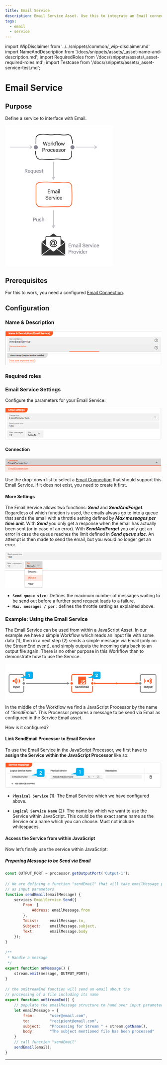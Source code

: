 ```yaml
---
title: Email Service
description: Email Service Asset. Use this to integrate an Email connection.
tags:
  - email
  - service
---
```


import WipDisclaimer from '../../snippets/common/_wip-disclaimer.md'
import NameAndDescription from '/docs/snippets/assets/_asset-name-and-description.md';
import RequiredRoles from '/docs/snippets/assets/_asset-required-roles.md';
import Testcase from '/docs/snippets/assets/_asset-service-test.md';

# Email Service

## Purpose

Define a service to interface with Email.

![](./.asset-service-email_images/1714402736038.png "Asset Dependency Graph (Service Email)")

## Prerequisites

For this to work, you need a configured [Email Connection](/docs/assets/connections/asset-connection-email).

## Configuration

### Name & Description

![Teams Email NameAndDescription](./.asset-service-email_images/1714390902726.png "Teams Email NameAndDescription")

<NameAndDescription></NameAndDescription>

### Required roles

<RequiredRoles></RequiredRoles>

### Email Service Settings

Configure the parameters for your Email Service:

![Email Service Settings](./.asset-service-email_images/1714394040643.png "Email Service Settings")

#### Connection

![Email Connection drop-down list](./.asset-service-email_images/1714391942849.png "Email Connection drop-down list")

Use the drop-down list to select a [Email Connection](/docs/assets/connections/asset-connection-email) that should
support this Email Service. If it does not exist, you need to create it first.

#### More Settings

The Email Service allows two functions: _**Send**_ and _**SendAndForget**_. 
Regardless of which function is used, the emails always go to into a queue that sends the email 
with a throttle setting defined by _**Max messages per time unit**_. With _**Send**_ you only get a response 
when the email has actually been sent (or in case of an error). With _**SendAndForget**_ you only get an error 
in case the queue reaches the limit defined in _**Send queue size**_. 
An attempt is then made to send the email, but you would no longer get an error.


![Email Service More Settings](./.asset-service-email_images/1714394372242.png "Email Service More Settings")

* **`Send queue size`** : Defines the maximum number of messages waiting to be send out before a further send request leads to a failure.
* **`Max. messages / per`** : defines the throttle setting as explained above.

### Example: Using the Email Service

The Email Service can be used from within a JavaScript Asset. In our example we have a simple Workflow which reads an
input file with some data (1), then in a next step (2) sends a simple message via Email (only on the StreamEnd event), and
simply outputs the incoming data back to an output file again. There is no other purpose in this Workflow than to demonstrate how to use the
Service.

![Example Workflow (Service Email)](./.asset-service-email_images/1714395407068.png "[Example Workflow (Service Email)")


In the middle of the Workflow we find a JavaScript Processor by the name of “_SendEmail_”. This Processor prepares
a message to be send via Email as configured in the Service Email asset.

How is it configured?

#### Link SendEmail Processor to Email Service

To use the Email Service in the JavaScript Processor, we first have to **assign the Service within the JavaScript
Processor** like so:

![Link Service to JavaScript Asset (Service Email)](./.asset-service-email_images/1714399931756.png "Link Service to JavaScript Asset (Service Email)")

* **`Physical Service`** (1): The Email Service which we have configured above.

* **`Logical Service Name`** (2): The name by which we want to use the Service within JavaScript. This could be the
  exact same name as the Service or a name which you can choose. Must not include whitespaces.

#### Access the Service from within JavaScript

Now let’s finally use the service within JavaScript:

##### Preparing Message to be Send via Email

```javascript
const OUTPUT_PORT = processor.getOutputPort('Output-1');

// We are defining a function "sendEmail" that will take emailMessage parameters 
// as input parameters
function sendEmail(emailMessage) {
    services.EmailService.Send({
        From: {
            Address: emailMessage.from
        },
        ToList:     emailMessage.to,
        Subject:    emailMessage.subject,
        Text:       emailMessage.body
    });  
}

/**
 * Handle a message
 */
export function onMessage() {
    stream.emit(message, OUTPUT_PORT);
}

// the onStreamEnd function will send an email about the  
// processing of a file including its name
export function onStreamEnd() {
    // populate the emailMessage structure to hand over input parameters for "sendEmail" function
    let emailMessage = {
        from:       "user@email.com",
        to:         "recipient@email.com",
        subject:    "Processing for Stream " + stream.getName(),
        body:       "The subject mentioned file has been processed"
    }
    // call function "sendEmail"
    sendEmail(email);
}
```

<Testcase></Testcase>

---

<WipDisclaimer></WipDisclaimer>

